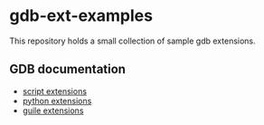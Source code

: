 # gdb-ext-examples

This repository holds a small collection of sample gdb extensions.

## GDB documentation

- [script extensions](https://sourceware.org/gdb/current/onlinedocs/gdb.html/Sequences.html#Sequences)
- [python extensions](https://sourceware.org/gdb/current/onlinedocs/gdb.html/Python.html#Python)
- [guile extensions](https://sourceware.org/gdb/current/onlinedocs/gdb.html/Guile.html#Guile)
